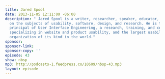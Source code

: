 ```yaml
---
title: Jared Spool
date: 2013-11-05 12:11:00 -06:00
description: " Jared Spool is a writer, researcher, speaker, educator, and an expert
  on the subjects of usability, software, design, and research. He is the founding
  principal of User Interface Engineering, a research, training, and consulting firm
  specializing in website and product usability, and the largest usability research
  organization of its kind in the world."
sponsor: 
sponsor-link: 
sponsor-copy: ''
episode: 43
show: nbsp
mp3: http://podcasts-1.feedpress.co/10609/nbsp-43.mp3
layout: episode
---
```


